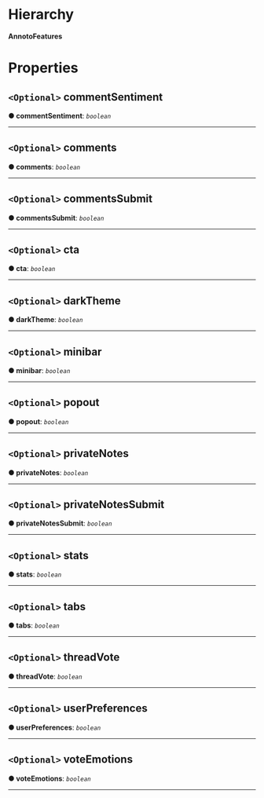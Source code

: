 

# Hierarchy

**AnnotoFeatures**

# Properties

<a id="commentsentiment"></a>

## `<Optional>` commentSentiment

**● commentSentiment**: *`boolean`*

___
<a id="comments"></a>

## `<Optional>` comments

**● comments**: *`boolean`*

___
<a id="commentssubmit"></a>

## `<Optional>` commentsSubmit

**● commentsSubmit**: *`boolean`*

___
<a id="cta"></a>

## `<Optional>` cta

**● cta**: *`boolean`*

___
<a id="darktheme"></a>

## `<Optional>` darkTheme

**● darkTheme**: *`boolean`*

___
<a id="minibar"></a>

## `<Optional>` minibar

**● minibar**: *`boolean`*

___
<a id="popout"></a>

## `<Optional>` popout

**● popout**: *`boolean`*

___
<a id="privatenotes"></a>

## `<Optional>` privateNotes

**● privateNotes**: *`boolean`*

___
<a id="privatenotessubmit"></a>

## `<Optional>` privateNotesSubmit

**● privateNotesSubmit**: *`boolean`*

___
<a id="stats"></a>

## `<Optional>` stats

**● stats**: *`boolean`*

___
<a id="tabs"></a>

## `<Optional>` tabs

**● tabs**: *`boolean`*

___
<a id="threadvote"></a>

## `<Optional>` threadVote

**● threadVote**: *`boolean`*

___
<a id="userpreferences"></a>

## `<Optional>` userPreferences

**● userPreferences**: *`boolean`*

___
<a id="voteemotions"></a>

## `<Optional>` voteEmotions

**● voteEmotions**: *`boolean`*

___

